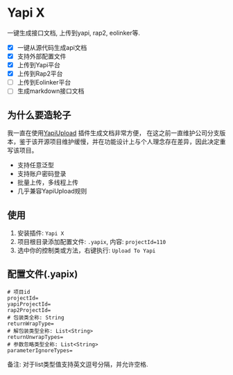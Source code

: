 # Yapi X
一键生成接口文档, 上传到yapi, rap2, eolinker等.

- [x] 一键从源代码生成api文档
- [x] 支持外部配置文件
- [x] 上传到Yapi平台
- [x] 上传到Rap2平台
- [ ] 上传到Eolinker平台
- [ ] 生成markdown接口文档

## 为什么要造轮子
我一直在使用[YapiUpload](https://github.com/diwand/YapiIdeaUploadPlugin) 插件生成文档非常方便，
在这之前一直维护公司分支版本，鉴于该开源项目维护缓慢，并在功能设计上与个人理念存在差异，因此决定重写该项目。

- 支持任意泛型
- 支持账户密码登录
- 批量上传，多线程上传
- 几乎兼容YapiUpload规则

## 使用
1. 安装插件: `Yapi X`
2. 项目根目录添加配置文件: `.yapix`, 内容: `projectId=110`
3. 选中你的控制类或方法，右键执行: `Upload To Yapi`

## 配置文件(.yapix)
```properties
# 项目id
projectId=
yapiProjectId=
rap2ProjectId=
# 包装类全称: String
returnWrapType=
# 解包装类型全称: List<String>
returnUnwrapTypes=
# 参数忽略类型全称: List<String>
parameterIgnoreTypes=
```
备注: 对于list类型值支持英文逗号分隔，并允许空格.
